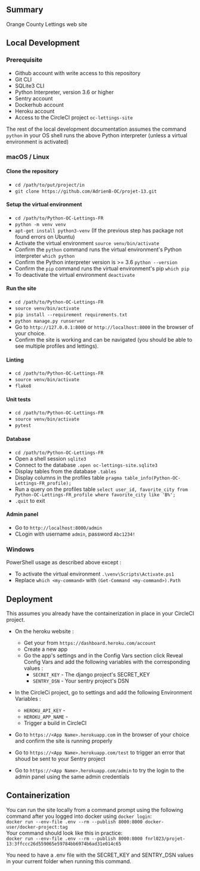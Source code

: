 ## Summary

Orange County Lettings web site

## Local Development

### Prerequisite

- Github account with write access to this repository
- Git CLI
- SQLite3 CLI
- Python Interpreter, version 3.6 or higher
- Sentry account
- Dockerhub account
- Heroku account
- Access to the CircleCI project `oc-lettings-site`

The rest of the local development documentation assumes the command `python` in your OS shell runs the above Python interpreter (unless a virtual environment is activated)

### macOS / Linux

#### Clone the repository

- `cd /path/to/put/project/in`
- `git clone https://github.com/AdrienB-OC/projet-13.git`

#### Setup the virtual environment

- `cd /path/to/Python-OC-Lettings-FR`
- `python -m venv venv`
- `apt-get install python3-venv` (If the previous step has package not found errors on Ubuntu)
- Activate the virtual environment `source venv/bin/activate`
- Confirm the `python` command runs the virtual environment's Python interpreter `which python`
- Confirm the Python interpreter version is >= 3.6 `python --version`
- Confirm the `pip` command runs the virtual environment's pip `which pip`
- To deactivate the virtual environment `deactivate`

#### Run the site

- `cd /path/to/Python-OC-Lettings-FR`
- `source venv/bin/activate`
- `pip install --requirement requirements.txt`
- `python manage.py runserver`
- Go to `http://127.0.0.1:8000` or `http://localhost:8000` in the browser of your choice.
- Confirm the site is working and can be navigated (you should be able to see multiple profiles and lettings).

#### Linting

- `cd /path/to/Python-OC-Lettings-FR`
- `source venv/bin/activate`
- `flake8`

#### Unit tests

- `cd /path/to/Python-OC-Lettings-FR`
- `source venv/bin/activate`
- `pytest`

#### Database

- `cd /path/to/Python-OC-Lettings-FR`
- Open a shell session `sqlite3`
- Connect to the database `.open oc-lettings-site.sqlite3`
- Display tables from the database `.tables`
- Display columns in the profiles table `pragma table_info(Python-OC-Lettings-FR_profile);`
- Run a query on the profiles table `select user_id, favorite_city from
  Python-OC-Lettings-FR_profile where favorite_city like 'B%';`
- `.quit` to exit

#### Admin panel

- Go to `http://localhost:8000/admin`
- CLogin with username `admin`, password `Abc1234!`

### Windows

PowerShell usage as described above except :

- To activate the virtual environment `.\venv\Scripts\Activate.ps1` 
- Replace `which <my-command>` with `(Get-Command <my-command>).Path`


## Deployment
This assumes you already have the containerization in place in your CircleCI project.
- On the heroku website :
  - Get your <API key> from `https://dashboard.heroku.com/account`
  - Create a new app <App Name>
  - Go the app's settings and in the Config Vars section click Reveal Config Vars and add the following variables with the corresponding values :
    - `SECRET_KEY` - The django project's SECRET_KEY
    - `SENTRY_DSN` - Your sentry project's DSN
  
- In the CircleCi project, go to settings and add the following Environment Variables :
  - `HEROKU_API_KEY` - <API key>
  - `HEROKU_APP_NAME` - <App Name>
  - Trigger a build in CircleCI
  
- Go to `https://<App Name>.herokuapp.com` in the browser of your choice and confirm the site is running properly
- Go to `https://<App Name>.herokuapp.com/test` to trigger an error that shoud be sent to your Sentry project
- Go to `https://<App Name>.herokuapp.com/admin` to try the login to the admin panel using the same admin credentials
  

## Containerization
You can run the site locally from a command prompt using the following command after you logged into docker using `docker login`:  
  `docker run --env-file .env --rm --publish 8000:8000 docker-user/docker-project:tag`  
Your command should look like this in practice:  
  `docker run --env-file .env --rm --publish 8000:8000 fnrl023/projet-13:3ffccc26d559065e59784bb6974b6ad31e014c65`
  
You need to have a .env file with the SECRET_KEY and SENTRY_DSN values in your current folder when running this command.
